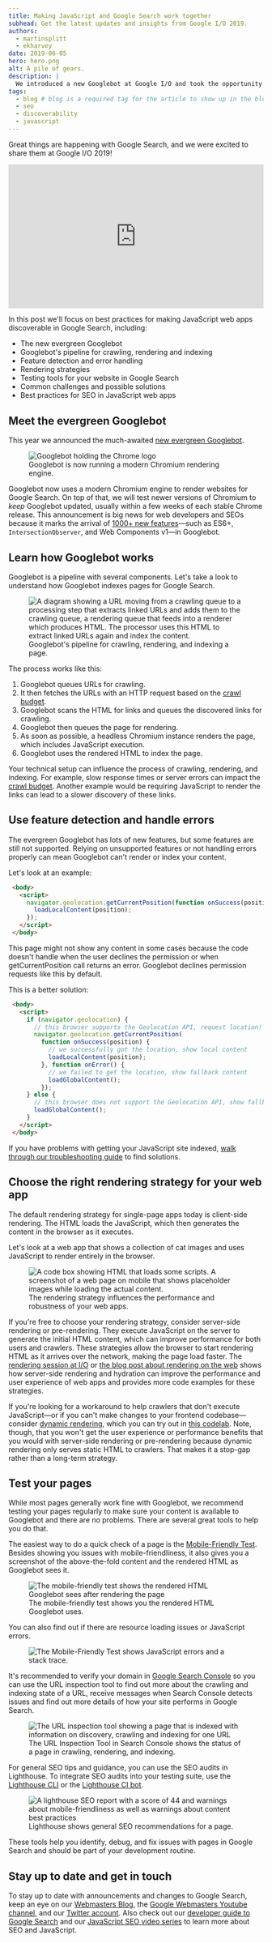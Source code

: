 ```yaml
---
title: Making JavaScript and Google Search work together
subhead: Get the latest updates and insights from Google I/O 2019.
authors:
  - martinsplitt
  - ekharvey
date: 2019-06-05
hero: hero.png
alt: A pile of gears.
description: |
  We introduced a new Googlebot at Google I/O and took the opportunity to discuss improvements and best practices for making JavaScript web apps work well with Google Search.
tags:
  - blog # blog is a required tag for the article to show up in the blog.
  - seo
  - discoverability
  - javascript
---
```


Great things are happening with Google Search, and we were excited to share them at Google I/O 2019!

<div style="width:100%; padding-top: 56.25%; position: relative;">
<iframe style="width:100%; height: 100%;position: absolute; top: 50%; left:
50%; transform: translate(-50%,-50%);"
src="https://www.youtube.com/embed/ufcijo46LCU" frameborder="0"
allow="accelerometer; autoplay; encrypted-media; gyroscope; picture-in-picture"
allowfullscreen></iframe>
</div>

In this post we'll focus on best practices for making JavaScript web apps discoverable in Google Search, including:

*   The new evergreen Googlebot
*   Googlebot's pipeline for crawling, rendering and indexing
*   Feature detection and error handling
*   Rendering strategies
*   Testing tools for your website in Google Search
*   Common challenges and possible solutions
*   Best practices for SEO in JavaScript web apps

## Meet the evergreen Googlebot

This year we announced the much-awaited [new evergreen Googlebot](https://webmasters.googleblog.com/2019/05/the-new-evergreen-googlebot.html).

<figure class="w-figure">
  <img src="evergreen-googlebot.png" alt="Googlebot holding the Chrome logo" style="max-width: 400px;">
  <figcaption class="w-figcaption">
    Googlebot is now running a modern Chromium rendering engine.
  </figcaption>
</figure>

Googlebot now uses a modern Chromium engine to render websites for Google Search. On top of that, we will test newer versions of Chromium to _keep_ Googlebot updated, usually within a few weeks of each stable Chrome release. This announcement is big news for web developers and SEOs because it marks the arrival of [1000+ new features](https://caniuse.com/#compare=chrome+41,chrome+74)—such as ES6+, `IntersectionObserver`, and Web Components v1—in Googlebot.

## Learn how Googlebot works

Googlebot is a pipeline with several components. Let's take a look to understand how Googlebot indexes pages for Google Search.

<figure class="w-figure w-figure--fullbleed">
  <img src="googlebot-process.png" alt="A diagram showing a URL moving from a crawling queue to a processing step that extracts linked URLs and adds them to the crawling queue, a rendering queue that feeds into a renderer which produces HTML. The processor uses this HTML to extract linked URLs again and index the content.">
  <figcaption class="w-figcaption w-figcaption--fullbleed">
    Googlebot's pipeline for crawling, rendering, and indexing a page.
  </figcaption>
</figure>

The process works like this:

1. Googlebot queues URLs for crawling.
2. It then fetches the URLs with an HTTP request based on the [crawl budget](https://webmasters.googleblog.com/2017/01/what-crawl-budget-means-for-googlebot.html).
3. Googlebot scans the HTML for links and queues the discovered links for crawling.
4. Googlebot then queues the page for rendering.
5. As soon as possible, a headless Chromium instance renders the page, which includes JavaScript execution.
6. Googlebot uses the rendered HTML to index the page.

Your technical setup can influence the process of crawling, rendering, and indexing. For example, slow response times or server errors can impact the [crawl budget](https://webmasters.googleblog.com/2017/01/what-crawl-budget-means-for-googlebot.html). Another example would be requiring JavaScript to render the links can lead to a slower discovery of these links.

## Use feature detection and handle errors

The evergreen Googlebot has lots of new features, but some features are still not supported. Relying on unsupported features or not handling errors properly can mean Googlebot can't render or index your content.

Let's look at an example:

```html
 <body>
   <script>
     navigator.geolocation.getCurrentPosition(function onSuccess(position) {
       loadLocalContent(position);
     });
   </script>
 </body>
```

This page might not show any content in some cases because the code doesn't handle when the user declines the permission or when getCurrentPosition call returns an error. Googlebot declines permission requests like this by default.

This is a better solution:

```html
 <body>
   <script>
     if (navigator.geolocation) {
       // this browser supports the Geolocation API, request location!
       navigator.geolocation.getCurrentPosition(
         function onSuccess(position) {
           // we successfully got the location, show local content
           loadLocalContent(position);
         }, function onError() {
           // we failed to get the location, show fallback content
           loadGlobalContent();
         });
     } else {
       // this browser does not support the Geolocation API, show fallback content
       loadGlobalContent();
     }
   </script>
 </body>

```

If you have problems with getting your JavaScript site indexed, [walk through our troubleshooting guide](https://developers.google.com/search/docs/guides/fix-search-javascript) to find solutions.

## Choose the right rendering strategy for your web app

The default rendering strategy for single-page apps today is client-side rendering. The HTML loads the JavaScript, which then generates the content in the browser as it executes.

Let's look at a web app that shows a collection of cat images and uses JavaScript to render entirely in the browser.

<figure class="w-figure">
  <img src="spa-kittens.png" alt="A code box showing HTML that loads some scripts. A screenshot of a web page on mobile that shows placeholder images while loading the actual content.">
  <figcaption class="w-figcaption">
    The rendering strategy influences the performance and robustness of your web apps.
  </figcaption>
</figure>

If you're free to choose your rendering strategy, consider server-side rendering or pre-rendering. They execute JavaScript on the server to generate the initial HTML content, which can improve performance for both users and crawlers. These strategies allow the browser to start rendering HTML as it arrives over the network, making the page load faster.  The [rendering session at I/O](https://www.youtube.com/watch?v=k-A2VfuUROg)  or [the blog post about rendering on the web](https://developers.google.com/web/updates/2019/02/rendering-on-the-web) shows how server-side rendering and hydration can improve the performance and user experience of web apps and provides more code examples for these strategies.

If you're looking for a workaround to help crawlers that don't execute JavaScript—or if you can't make changes to your frontend codebase—consider [dynamic rendering](https://developers.google.com/search/docs/guides/dynamic-rendering), which you can try out in [this codelab](https://codelabs.developers.google.com/codelabs/dynamic-rendering). Note, though, that you won't get the user experience or performance benefits that you would with server-side rendering or pre-rendering because dynamic rendering only serves static HTML to crawlers. That makes it a stop-gap rather than a long-term strategy.

## Test your pages

While most pages generally work fine with Googlebot, we recommend testing your pages regularly to make sure your content is available to Googlebot and there are no problems. There are several great tools to help you do that.

The easiest way to do a quick check of a page is the [Mobile-Friendly Test](https://g.co/mobilefriendly). Besides showing you issues with mobile-friendliness, it also gives you a screenshot of the above-the-fold content and the rendered HTML as Googlebot sees it.

<figure class="w-figure">
  <img class="w-screenshot" src="mobile-friendly-test-rendered-html.png" alt="The mobile-friendly test shows the rendered HTML Googlebot sees after rendering the page">
  <figcaption class="w-figcaption">
    The mobile-friendly test shows you the rendered HTML Googlebot uses.
  </figcaption>
</figure>

You can also find out if there are resource loading issues or JavaScript errors.

<figure class="w-figure">
  <img class="w-screenshot" src="mobile-friendly-test-js-error.png" alt="The Mobile-Friendly Test shows JavaScript errors and a stack trace.">
</figure>

It's recommended to verify your domain in [Google Search Console](https://g.co/searchconsole) so you can use the URL inspection tool to find out more about the crawling and indexing state of a URL, receive messages when Search Console detects issues and find out more details of how your site performs in Google Search.

<figure class="w-figure">
  <img class="w-screenshot" src="search-console-url-inspection-tool.png" alt="The URL inspection tool showing a page that is indexed with information on discovery, crawling and indexing for one URL">
  <figcaption class="w-figcaption">
    The URL Inspection Tool in Search Console shows the status of a page in crawling, rendering, and indexing.
  </figcaption>
</figure>

For general SEO tips and guidance, you can use the SEO audits in Lighthouse. To integrate SEO audits into your testing suite, use the [Lighthouse CLI](https://github.com/GoogleChrome/lighthouse/tree/master/lighthouse-cli) or the [Lighthouse CI bot](https://github.com/GoogleChromeLabs/lighthousebot).

<figure class="w-figure">
  <img class="w-screenshot" src="lighthouse-seo-audit-report.png" alt="A lighthouse SEO report with a score of 44 and warnings about mobile-friendliness as well as warnings about content best practices">
  <figcaption class="w-figcaption">
    Lighthouse shows general SEO recommendations for a page.
  </figcaption>
</figure>

These tools help you identify, debug, and fix issues with pages in Google Search and should be part of your development routine.

## Stay up to date and get in touch

To stay up to date with announcements and changes to Google Search, keep an eye on our [Webmasters Blog](https://webmasters.googleblog.com), the [Google Webmasters Youtube channel](https://youtube.com/GoogleWebmasterHelp), and our [Twitter account](https://twitter.com/googlewmc).
Also check out our [developer guide to Google Search](http://developers.google.com/search/docs/guides/) and our [JavaScript SEO video series](https://www.youtube.com/watch?v=LXF8bM4g-J4&list=PLKoqnv2vTMUPOalM1zuWDP9OQl851WMM9) to learn more about SEO and JavaScript.
